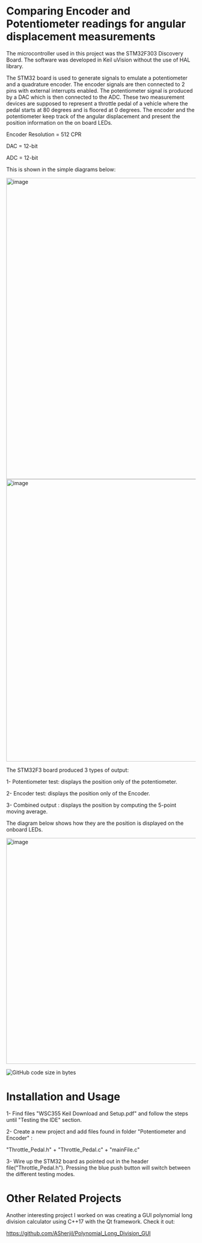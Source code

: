 # Comparing Encoder and Potentiometer readings for angular displacement measurements

The microcontroller used in this project was the STM32F303 Discovery Board. The software was developed in Keil uVision without
the use of HAL library. 

The STM32 board is used to generate signals to emulate a potentiometer and a quadrature encoder. The encoder signals are then connected to 2 pins with external interrupts enabled. The potentiometer signal is produced by a DAC which is then connected to the ADC. 
These two measurement devices are supposed to represent a throttle pedal of a vehicle where the pedal starts at 80 degrees and is floored at 0 degrees. The encoder and the potentiometer keep track of the angular displacement and present the position information on the on board LEDs.

Encoder Resolution = 512 CPR

DAC                = 12-bit

ADC                = 12-bit

This is shown in the simple diagrams below:

<img width="800" alt="image" src="https://user-images.githubusercontent.com/92602684/177421359-6b43d3e1-0d10-4cf3-9ce3-c3ad2931c50b.png">

<img width="750" alt="image" src="https://user-images.githubusercontent.com/92602684/177421099-91c3bff2-8fcb-4e6a-a426-357ff1df0992.png">


The STM32F3 board produced 3 types of output:

1- Potentiometer test: displays the position only of the potentiometer.

2- Encoder test: displays the position only of the Encoder.

3- Combined output : displays the position by computing the 5-point moving average.

The diagram below shows how they are the position is displayed on the onboard LEDs. 

<img width="600" alt="image" src="https://user-images.githubusercontent.com/92602684/177422101-4f8dfbe3-ad6f-4b4a-9bfc-756f02d8011c.png">

![GitHub code size in bytes](https://img.shields.io/github/languages/code-size/areebTP/STM32F3-Development-)

# Installation and Usage

1- Find files "WSC355 Keil Download and Setup.pdf" and follow the steps until "Testing the IDE" section.

2- Create a new project and add files found in folder "Potentiometer and Encoder" :
 
 "Throttle_Pedal.h" + "Throttle_Pedal.c" + "mainFile.c"
 
3- Wire up the STM32 board as pointed out in the header file("Throttle_Pedal.h"). Pressing the blue push button will switch between the different testing modes. 
 
# Other Related Projects

Another interesting project I worked on was creating a GUI polynomial long division calculator using C++17 with the Qt framework. Check it out:

https://github.com/ASherjil/Polynomial_Long_Division_GUI
